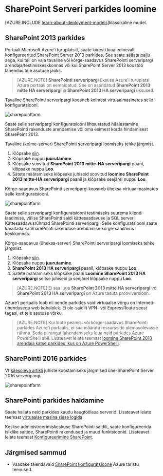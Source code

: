 <properties
    pageTitle="SharePoint Serveri parkides loomine | Microsoft Azure'i"
    description="Kiiresti luua uut SharePoint 2013 või 2016 SharePointi serveripargi Azure."
    services="virtual-machines-windows"
    documentationCenter=""
    authors="JoeDavies-MSFT"
    manager="timlt"
    editor=""
    tags="azure-resource-manager"/>

<tags
    ms.service="virtual-machines-windows"
    ms.workload="infrastructure-services"
    ms.tgt_pltfrm="vm-windows"
    ms.devlang="na"
    ms.topic="article"
    ms.date="09/30/2016"
    ms.author="josephd"/>

# <a name="create-sharepoint-server-farms"></a>SharePoint Serveri parkides loomine

[AZURE.INCLUDE [learn-about-deployment-models](../../includes/learn-about-deployment-models-rm-include.md)]klassikaline mudel.

## <a name="sharepoint-2013-farms"></a>SharePoint 2013 parkides

Portaali Microsoft Azure'i turuplatsilt, saate kiiresti luua eelnevalt konfigureeritud SharePoint Server 2013 parkides. See saate säästa palju aega, kui teil on vaja tavaline või kõrge-saadavus SharePointi serveripargi arendaja/testimiskeskkonnas või kui SharePoint Server 2013 koostöö lahendus teie asutuse jaoks.

> [AZURE.NOTE] **SharePointi serveripargi** üksuse Azure'i turuplatsi Azure portaali on eemaldatud. See on asendatud **SharePoint 2013 mitte HA serveripargi** ja **SharePoint 2013 HA serveripargi** üksused.

Tavaline SharePointi serveripargi koosneb kolmest virtuaalmasinates selle konfiguratsiooni.

![sharepointfarm](./media/virtual-machines-windows-sharepoint-farm/Non-HAFarm.png)

Saate selle serveripargi konfiguratsiooni lihtsustatud häälestamine SharePointi rakenduste arendamise või oma esimest korda hindamisest SharePoint 2013.

Tavaline (kolme-server) SharePointi serveripargi loomiseks tehke järgmist.

1. Klõpsake [siin](https://azure.microsoft.com/marketplace/partners/sharepoint2013/sharepoint2013farmsharepoint2013-nonha/).
2. Klõpsake nuppu **juurutamine**.
3. Klõpsake soovitud **SharePoint 2013 mitte-HA serveripargi** paani, klõpsake nuppu **Loo**.
4. Sätete määramiseks klõpsake juhiseid soovitud **loomine SharePoint 2013 mitte-HA serveripargi** paanil ja klõpsake seejärel nuppu **Loo**.

Kõrge-saadavus SharePointi serveripargi koosneb üheksa virtuaalmasinates selle konfiguratsiooni.

![sharepointfarm](./media/virtual-machines-windows-sharepoint-farm/HAFarm.png)

Saate selle serveripargi konfiguratsiooni testimiseks suurema kliendi laadimise, välise SharePointi saidi kättesaadavuse ja SQL serveri Kättesaadavusrühmad SharePointi serveripargi. Selle konfiguratsiooni saate kasutada ka SharePointi rakenduse arendamise kõrge-saadavus keskkonnas.

Kõrge-saadavus (üheksa-server) SharePointi serveripargi loomiseks tehke järgmist.

1. Klõpsake [siin](https://azure.microsoft.com/marketplace/partners/sharepoint2013/sharepoint2013farmsharepoint2013-ha/).
2. Klõpsake nuppu **juurutamine**.
3. **SharePoint 2013 HA serveripargi** paanil, klõpsake nuppu **Loo**.
4. Sätete määramiseks klõpsake paani **Loomine SharePoint 2013 HA serveripargi** seitse juhiseid ja seejärel klõpsake nuppu **Loo**.

> [AZURE.NOTE] Ei saa luua **SharePoint 2013 mitte HA serveripargi** või **SharePoint 2013 HA serveripargi** on Azure tasuta prooviversioon.

Azure'i portaalis loob nii nende parkides vaid virtuaalse võrgu on Interneti-ühendusega web kohalolek. Ei ole-saidilt VPN- või ExpressRoute seost tagasi, et teie asutuse võrku.

> [AZURE.NOTE] Kui loote peamisi või kõrge-saadavus SharePointi parkides Azure'i portaalis, ei saa määrata ressursside olemasolevasse rühma. Seda piirangut lahendamiseks luua neid parkides Azure PowerShelli abil. Lisateavet leiate teemast [loomine SharePoint 2013 arendaja katse parkides, kus on Azure PowerShelli](https://technet.microsoft.com/library/mt743093.aspx#powershell).

## <a name="sharepoint-2016-farms"></a>SharePointi 2016 parkides

Vt [käesoleva artikli](https://technet.microsoft.com/library/mt723354.aspx) juhiste koostamiseks järgmised ühe-SharePoint Server 2016 serveripargi.

![sharepointfarm](./media/virtual-machines-windows-sharepoint-farm/SP2016Farm.png)

## <a name="managing-the-sharepoint-farms"></a>SharePointi parkides haldamine

Saate hallata neid parkides kaudu kaugtöölaua serverid. Lisateavet leiate teemast [virtuaalse masina sisse logida](virtual-machines-windows-hero-tutorial.md#log-on-to-the-virtual-machine).

Keskse administreerimiskeskuse SharePointi saidilt, saate konfigureerida isiklike saitide, SharePointi rakendused ja muud funktsioonid. Lisateavet leiate teemast [Konfigureerimine SharePoint](http://technet.microsoft.com/library/ee836142.aspx).

## <a name="next-steps"></a>Järgmised sammud

- Vaadake täiendavaid [SharePoint konfiguratsioone](https://technet.microsoft.com/library/dn635309.aspx) Azure taristu teenused.
